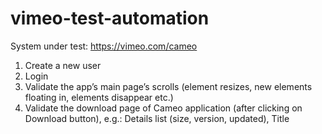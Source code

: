 # vimeo-test-automation

System under test: https://vimeo.com/cameo

1.   Create a new user
2.   Login
3.   Validate the app’s main page’s scrolls (element resizes, new elements floating in, elements disappear etc.)
4.   Validate the download page of Cameo application (after clicking on Download button), e.g.: Details list (size, version, updated), Title
